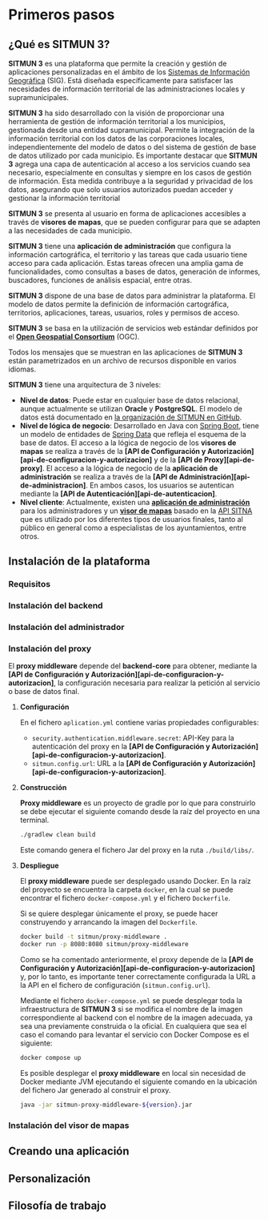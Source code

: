 # Primeros pasos

## ¿Qué es SITMUN 3?

**SITMUN 3** es una plataforma que permite la creación y gestión de aplicaciones personalizadas en el ámbito de los [Sistemas de Información Geográfica](https://es.wikipedia.org/wiki/Sistema_de_informaci%C3%B3n_geogr%C3%A1fica) (SIG). 
Está diseñada específicamente para satisfacer las necesidades de información territorial de las administraciones locales y supramunicipales.

**SITMUN 3** ha sido desarrollado con la visión de proporcionar una herramienta de gestión de información territorial a los municipios, gestionada desde una entidad supramunicipal.
Permite la integración de la información territorial con los datos de las corporaciones locales, independientemente del modelo de datos o del sistema de gestión de base de datos utilizado por cada municipio.
Es importante destacar que **SITMUN 3** agrega una capa de autenticación al acceso a los servicios cuando sea necesario, especialmente en consultas y siempre en los casos de gestión de información. 
Esta medida contribuye a la seguridad y privacidad de los datos, asegurando que solo usuarios autorizados puedan acceder y gestionar la información territorial

**SITMUN 3** se presenta al usuario en forma de aplicaciones accesibles a través de **visores de mapas**, que se pueden configurar para que se adapten a las necesidades de cada municipio.

**SITMUN 3** tiene una **aplicación de administración** que configura la información cartográfica, el territorio y las tareas que cada usuario tiene acceso para cada aplicación.
Estas tareas ofrecen una amplia gama de funcionalidades, como consultas a bases de datos, generación de informes, buscadores, funciones de análisis espacial, entre otras.

**SITMUN 3** dispone de una base de datos para administrar la plataforma. 
El modelo de datos permite la definición de información cartográfica, territorios, aplicaciones, tareas, usuarios, roles y permisos de acceso.

**SITMUN 3** se basa en la utilización de servicios web estándar definidos por el **[Open Geospatial Consortium](https://www.ogc.org/)** (OGC). 

Todos los mensajes que se muestran en las aplicaciones de **SITMUN 3** están parametrizados en un archivo de recursos disponible en varios idiomas.

**SITMUN 3** tiene una arquitectura de 3 niveles:

- **Nivel de datos**: Puede estar en cualquier base de datos relacional, aunque actualmente se utilizan **Oracle** y **PostgreSQL**. 
  El modelo de datos está documentado en [la organización de SITMUN en GitHub](https://github.com/sitmun).
- **Nivel de lógica de negocio**: Desarrollado en Java con [Spring Boot](https://spring.io/projects/spring-boot), 
  tiene un modelo de entidades de [Spring Data](https://spring.io/projects/spring-data) que refleja el esquema de la base de datos.
  El acceso a la lógica de negocio de los **visores de mapas** se realiza a través de la **[API de Configuración y Autorización][api-de-configuracion-y-autorizacion]** y de la **[API de Proxy][api-de-proxy]**.
  El acceso a la lógica de negocio de la **aplicación de administración** se realiza a través de la **[API de Administración][api-de-administracion]**. 
  En ambos casos, los usuarios se autentican mediante la **[API de Autenticación][api-de-autenticacion]**.
- **Nivel cliente**: Actualmente, existen una **[aplicación de administración](https://github.com/sitmun/sitmun-admin-app)** para los administradores
  y un **[visor de mapas](https://github.com/sitmun/sitmun-viewer-app)** basado en la [API SITNA](https://github.com/sitna/api-sitna)
  que es utilizado por los diferentes tipos de usuarios finales, tanto al público en general como a especialistas de los ayuntamientos, entre otros.

## Instalación de la plataforma

### Requisitos

### Instalación del backend

### Instalación del administrador

### Instalación del proxy

El **proxy middleware** depende del **backend-core** para obtener, mediante la **[API de Configuración y Autorización][api-de-configuracion-y-autorizacion]**,
la configuración necesaria para realizar la petición al servicio o base de datos final.

1. **Configuración**

    En el fichero `aplication.yml` contiene varias propiedades configurables:

    - `security.authentication.middleware.secret`: API-Key para la autenticación del proxy en la **[API de Configuración y Autorización][api-de-configuracion-y-autorizacion]**.
    - `sitmun.config.url`: URL a la **[API de Configuración y Autorización][api-de-configuracion-y-autorizacion]**.

2. **Construcción**

    **Proxy middleware** es un proyecto de gradle por lo que para construirlo se debe ejecutar el siguiente comando desde la raíz del proyecto en una terminal.

    ```bash
    ./gradlew clean build
    ```

    Este comando genera el fichero Jar del proxy en la ruta `./build/libs/`.

3. **Despliegue**

    El **proxy middleware** puede ser desplegado usando Docker.
    En la raíz del proyecto se encuentra la carpeta `docker`,
    en la cual se puede encontrar el fichero `docker-compose.yml` y el fichero `Dockerfile`.

    Si se quiere desplegar únicamente el proxy, se puede hacer construyendo y arrancando la imagen del `Dockerfile`.

    ```bash
    docker build -t sitmun/proxy-middleware .
    docker run -p 8080:8080 sitmun/proxy-middleware
    ```

    Como se ha comentado anteriormente, el proxy depende de la **[API de Configuración y Autorización][api-de-configuracion-y-autorizacion]** y,
    por lo tanto, es importante tener correctamente configurada la URL a la API en el fichero de configuración (`sitmun.config.url`).

    Mediante el fichero `docker-compose.yml` se puede desplegar toda la infraestructura de **SITMUN 3** si se modifica el nombre de la imagen correspondiente al backend con el nombre de la imagen adecuada, ya sea una previamente construida o la oficial.
    En cualquiera que sea el caso el comando para levantar el servicio con Docker Compose es el siguiente:

    ```bash
    docker compose up
    ```

    Es posible desplegar el **proxy middleware** en local sin necesidad de Docker mediante JVM ejecutando el siguiente comando en la ubicación del fichero Jar generado al construir el proxy.

    ```bash
    java -jar sitmun-proxy-middleware-${version}.jar
    ```

### Instalación del visor de mapas

## Creando una aplicación

## Personalización

## Filosofía de trabajo
